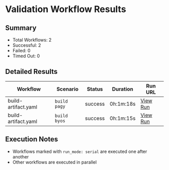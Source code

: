 # Validation Workflow Results

## Summary
- Total Workflows: 2
- Successful: 2
- Failed: 0
- Timed Out: 0

## Detailed Results

| Workflow | Scenario | Status | Duration | Run URL |
|----------|----------|---------|-----------|----------|
| build-artifact.yaml | `build pagy` | success | 0h:1m:18s | [View Run](https://github.com/azure-javaee/rhel-jboss-templates/actions/runs/16185292689) |
| build-artifact.yaml | `build byos` | success | 0h:1m:15s | [View Run](https://github.com/azure-javaee/rhel-jboss-templates/actions/runs/16185293888) |


## Execution Notes
- Workflows marked with `run_mode: serial` are executed one after another
- Other workflows are executed in parallel
